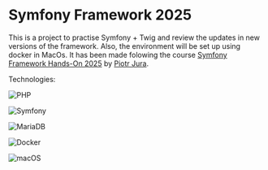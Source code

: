 # Symfony Framework 2025


This is a project to practise Symfony + Twig and review the updates in new versions of the framework. Also, the environment will be set up using docker in MacOs. It has been made folowing the course [Symfony Framework Hands-On 2025]([https://www.udemy.com/share/105uii3@L1bD0yjXW69Z8Z6Iapf6SRzlmvvTaUMpH7jhr-VIdoJyYAKgxRHARR7OAc8LQOdPww==/](https://www.udemy.com/course/symfony-framework-hands-on/)) 
by [Piotr Jura]([https://github.com/gavilanch](https://github.com/piotr-jura-udemy)).

Technologies:

  ![PHP](https://img.shields.io/badge/PHP-777BB4?style=flat&logo=php&logoColor=white)  
  
  ![Symfony](https://img.shields.io/badge/Symfony-black?style=for-the-badge&logo=symfony&logoColor=white) 
  
  ![MariaDB](https://img.shields.io/badge/MariaDB-003545?logo=mariadb&logoColor=white)

  ![Docker](https://img.shields.io/badge/Docker-2496ED?logo=docker&logoColor=fff)

  ![macOS](https://img.shields.io/badge/macOS-000000?logo=apple&logoColor=F0F0F0)
